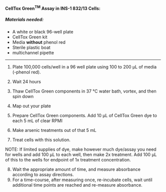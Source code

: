 #### CellTox Green<sup>TM</sup> Assay in INS-1 832/13 Cells:

##### Materials needed: 

- A white or black 96-well plate
- CellTox Green kit
- Media **without** phenol red
- Sterile plastic boat
- multichannel pipette

------

1. Plate 100,000 cells/well in a 96 well plate using 100 to 200 µL of media (-phenol red). 

2. Wait 24 hours

3. Thaw CellTox Green components in 37 °C water bath, vortex, and then spin down

4. Map out your plate

5. Prepare CellTox Green components. Add 10 µL of CellTox Green dye to each 5 mL of clear RPMI

6. Make arsenic treatments out of that 5 mL

7. Treat cells with this solution.

NOTE: If limited supplies of dye, make however much dye/assay you need for wells and add 100 µL to each well, then make 2x treatment. Add 100 µL of this to the wells for endpoint of 1x treatment concentration.

8. Wait the appropriate amount of time, and measure absorbance according to assay directions. 
9. For a time-course, after measuring once, re-incubate cells, wait until additional time points are reached and re-measure absorbance. 